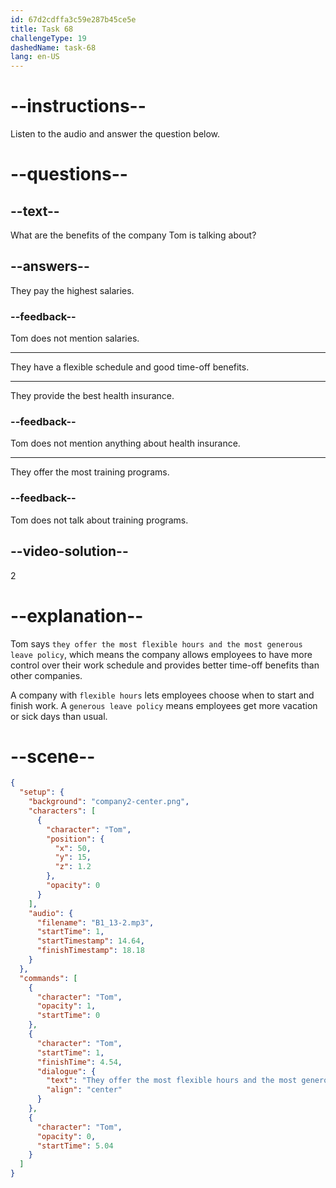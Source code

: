 ```yaml
---
id: 67d2cdffa3c59e287b45ce5e
title: Task 68
challengeType: 19
dashedName: task-68
lang: en-US
---
```


<!-- (Audio) Tom: They offer the most flexible hours and the most generous leave policy. -->

# --instructions--

Listen to the audio and answer the question below.

# --questions--

## --text--

What are the benefits of the company Tom is talking about?  

## --answers--

They pay the highest salaries.  

### --feedback--

Tom does not mention salaries. 

---

They have a flexible schedule and good time-off benefits.  

---

They provide the best health insurance.  

### --feedback--

Tom does not mention anything about health insurance.  

---

They offer the most training programs.  

### --feedback--

Tom does not talk about training programs.

## --video-solution--

2  

# --explanation--

Tom says `they offer the most flexible hours and the most generous leave policy`, which means the company allows employees to have more control over their work schedule and provides better time-off benefits than other companies.  

A company with `flexible hours` lets employees choose when to start and finish work. A `generous leave policy` means employees get more vacation or sick days than usual.  

# --scene--

```json
{
  "setup": {
    "background": "company2-center.png",
    "characters": [
      {
        "character": "Tom",
        "position": {
          "x": 50,
          "y": 15,
          "z": 1.2
        },
        "opacity": 0
      }
    ],
    "audio": {
      "filename": "B1_13-2.mp3",
      "startTime": 1,
      "startTimestamp": 14.64,
      "finishTimestamp": 18.18
    }
  },
  "commands": [
    {
      "character": "Tom",
      "opacity": 1,
      "startTime": 0
    },
    {
      "character": "Tom",
      "startTime": 1,
      "finishTime": 4.54,
      "dialogue": {
        "text": "They offer the most flexible hours and the most generous leave policy.",
        "align": "center"
      }
    },
    {
      "character": "Tom",
      "opacity": 0,
      "startTime": 5.04
    }
  ]
}
```
